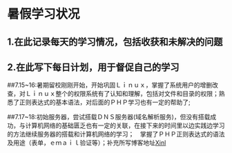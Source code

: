 # 暑假学习状况
## 1.在此记录每天的学习情况，包括收获和未解决的问题
## 2.在此写下每日计划，用于督促自己的学习



##7.15~16:暑期留校刚刚开始，开始巩固Ｌｉｎｕｘ，掌握了系统用户的增删改查，对Ｌｉｎｕｘ整个的权限系统有了认知和理解，包括对文件和目录的权限；熟悉了正则表达式的基本语法，对后面的ＰＨＰ学习也有一定的帮助了;


##7.17~18:初始服务器，尝试搭载ＤＮＳ服务器(域名解析服务)，但没有搭载成功，与计算机网络的基础匮乏也有一定的关联，在接下来的时间里以边实践边学习的方法继续服务器的搭载和计算机网络的学习；　掌握了ＰＨＰ正则表达式的语法及用途（表单，ｅｍａｉｌ验证等）；补充所写博客地址[Xinl](http://blog.csdn.net/zhangxxkl/article/details/51914712)
